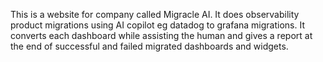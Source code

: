 This is a website for company called Migracle AI. It does observability product migrations using AI copilot eg datadog to grafana migrations. It converts each dashboard while assisting the human and gives a report at the end of successful and failed migrated dashboards and widgets.

